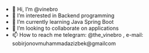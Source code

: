 - 👋 Hi, I’m @vinebro
- 👀 I’m interested in Backend programming
- 🌱 I’m currently learning Java Spring Boot
- 💞️ I’m looking to collaborate on applications 
- 📫 How to reach me telegram: @the_vinebro , e-mail: sobirjonovmuhammadazizbek@gmailcom 

<!---
vinebro/vinebro is a ✨ special ✨ repository because its `README.md` (this file) appears on your GitHub profile.
You can click the Preview link to take a look at your changes.
--->
